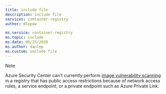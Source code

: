```yaml
---
title: include file
description: include file
services: container-registry
author: dlepow

ms.service: container-registry
ms.topic: include
ms.date: 08/25/2020
ms.author: danlep
ms.custom: include file
---
```



> [!NOTE]
> Azure Security Center can't currently perform [image vulnerability scanning](../articles/security-center/azure-container-registry-integration.md?toc=/azure/container-registry/toc.json&bc=/azure/container-registry/breadcrumb/toc.json) in a registry that has public access restrictions because of network access rules, a service endpoint, or a private endpoint such as Azure Private Link.